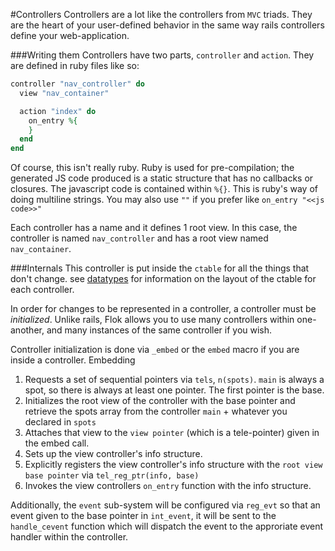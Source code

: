 #Controllers
Controllers are a lot like the controllers from `MVC` triads. They are the heart of your user-defined behavior in the same way rails controllers define your web-application.

###Writing them
Controllers have two parts, `controller` and `action`.  They are defined in ruby files like so:

```ruby
controller "nav_controller" do
  view "nav_container"

  action "index" do
    on_entry %{
    }
  end
end
```

Of course, this isn't really ruby. Ruby is used for pre-compilation; the generated JS code produced is a static structure that has no callbacks or closures.
The javascript code is contained within `%{}`.  This is ruby's way of doing multiline strings. You may also use `""` if you prefer like `on_entry "<<js code>>"`

Each controller has a name and it defines 1 root view. In this case, the controller is named `nav_controller` and has a root view named `nav_container`.

###Internals
This controller is put inside the `ctable` for all the things that don't change. see [datatypes](./datatypes.md) for information on the layout of the ctable 
for each controller.

In order for changes to be represented in a controller, a controller must be *initialized*. Unlike rails, Flok allows you to use many controllers within one-another,
and many instances of the same controller if you wish. 

Controller initialization is done via `_embed` or the `embed` macro if you are inside a controller. Embedding
  1. Requests a set of sequential pointers via `tels`, `n(spots)`.  `main` is always a spot, so there is always at least one pointer. The first pointer is the base.
  2. Initializes the root view of the controller with the base pointer and retrieve the spots array from the controller `main` + whatever you declared in `spots`
  3. Attaches that view to the `view pointer` (which is a tele-pointer) given in the embed call.
  4. Sets up the view controller's info structure.
  5. Explicitly registers the view controller's info structure with the `root view base pointer` via `tel_reg_ptr(info, base)`
  6. Invokes the view controllers `on_entry` function with the info structure.

Additionally, the `event` sub-system will be configured via `reg_evt` so that an event given to the base pointer in `int_event`, it will be sent to the `handle_cevent` function which will dispatch the event to the approriate event handler within the controller.
